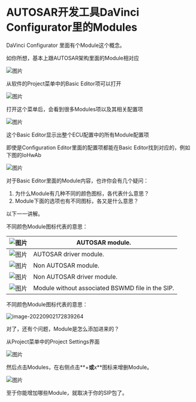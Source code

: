 # AUTOSAR开发工具DaVinci Configurator里的Modules

DaVinci Configurator 里面有个Module这个概念。

如你所想，基本上跟AUTOSAR架构里面的Module相对应

 ![图片](https://mmbiz.qpic.cn/sz_mmbiz_png/6AXJMmPWkx9ILot2kT5BiasmlZQ0ASxMyJm3kA2rWm6EBhREqmAh4J5eoCTgXggicLGCGZmlT7PJKGtkWaUFmKWw/640?wx_fmt=png&wxfrom=5&wx_lazy=1&wx_co=1)

从软件的Project菜单中的Basic Editor项可以打开

 ![图片](https://mmbiz.qpic.cn/sz_mmbiz_png/6AXJMmPWkx9ILot2kT5BiasmlZQ0ASxMyNn5e1KtZlBb6LH8ia6u9ftFfpTJcvY3gPYdIdhCkBDhXumMEAe90r0w/640?wx_fmt=png&wxfrom=5&wx_lazy=1&wx_co=1)

打开这个菜单后，会看到很多Modules项以及其相关配置项

 ![图片](https://mmbiz.qpic.cn/sz_mmbiz_png/6AXJMmPWkx9ILot2kT5BiasmlZQ0ASxMy5via5txXgznJUW7UQ33MItDN9QvJPPwojdgXqmhmeicicib2tgHIAFJk6g/640?wx_fmt=png&wxfrom=5&wx_lazy=1&wx_co=1)

这个Basic Editor显示出整个ECU配置中的所有Module配置项

即使是Configuration Editor里面的配置项都能在Basic Editor找到对应的，例如下图的IoHwAb

 ![图片](https://mmbiz.qpic.cn/sz_mmbiz_png/6AXJMmPWkx9ILot2kT5BiasmlZQ0ASxMy2e8zicFQ9ibjQLPtlNJQ6DyxYgfFdwafxXJjnENXfqeXsvZ9Vun7k3zQ/640?wx_fmt=png&wxfrom=5&wx_lazy=1&wx_co=1)

对于Basic Editor里面的Module内容，也许你会有几个疑问：

1. 为什么Module有几种不同的颜色图标，各代表什么意思？
2. Module下面的选项也有不同图标，各又是什么意思？

以下一一讲解。

不同颜色Module图标代表的意思：

| ![图片](https://mmbiz.qpic.cn/sz_mmbiz_png/6AXJMmPWkx9ILot2kT5BiasmlZQ0ASxMy8f1MibkkSGDTBibw7HkkexPxrENpcQUdBmP447EtMSXPRdwDof3pRZPA/640?wx_fmt=png&wxfrom=5&wx_lazy=1&wx_co=1) | AUTOSAR module.                                  |
| ------------------------------------------------------------ | ------------------------------------------------ |
| ![图片](https://mmbiz.qpic.cn/sz_mmbiz_png/6AXJMmPWkx9ILot2kT5BiasmlZQ0ASxMydD5CaVqG5DriazHl2SPx8TPBfLBV0gpFO8h7DOoANrwAWvYmiakdaAbg/640?wx_fmt=png&wxfrom=5&wx_lazy=1&wx_co=1) | AUTOSAR driver module.                           |
| ![图片](https://mmbiz.qpic.cn/sz_mmbiz_png/6AXJMmPWkx9ILot2kT5BiasmlZQ0ASxMySW18wL48rn1wlBch1EKlOYAcXmaD423qFSrIxlgIh1KgGw4zJalBnA/640?wx_fmt=png&wxfrom=5&wx_lazy=1&wx_co=1) | Non AUTOSAR module.                              |
| ![图片](https://mmbiz.qpic.cn/sz_mmbiz_png/6AXJMmPWkx9ILot2kT5BiasmlZQ0ASxMyBYvbiaqSpO0f9lu4ChdrYd1uB53iaCgnsrsqS5GHO4cf9pb6vWljvG8w/640?wx_fmt=png&wxfrom=5&wx_lazy=1&wx_co=1) | Non AUTOSAR driver module.                       |
| ![图片](https://mmbiz.qpic.cn/sz_mmbiz_png/6AXJMmPWkx9ILot2kT5BiasmlZQ0ASxMySK8QmdNP3oqXVwNCmMDyNPD7ktOEonUm4xibaNSLxh6xCj3FKm9PgMg/640?wx_fmt=png&wxfrom=5&wx_lazy=1&wx_co=1) | Module without associated BSWMD file in the SIP. |

不同颜色Module图标代表的意思：

![image-20220902172839264](C:\Users\wangfeitao\AppData\Roaming\Typora\typora-user-images\image-20220902172839264.png)

对了，还有个问题，Module是怎么添加进来的？

从Project菜单中的Project Settings界面

  ![图片](https://mmbiz.qpic.cn/sz_mmbiz_png/6AXJMmPWkx9ILot2kT5BiasmlZQ0ASxMyaB7OLhvso2hfWppIHljqB16HwoHkJBI5mepfnJoVz8axOfMGv5q63w/640?wx_fmt=png&wxfrom=5&wx_lazy=1&wx_co=1)

然后点击Modules，在右侧点击**+**或**x**图标来增删Module。

 ![图片](https://mmbiz.qpic.cn/sz_mmbiz_png/6AXJMmPWkx9ILot2kT5BiasmlZQ0ASxMy8TIvNjIpr5SDcqS98r4gNrJvCqScdRjG5kgnC0iad6PIsUym4qiaOEQA/640?wx_fmt=png&wxfrom=5&wx_lazy=1&wx_co=1)

至于你能增加哪些Module，就取决于你的SIP包了。